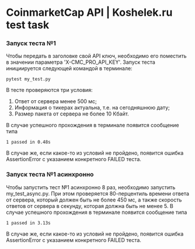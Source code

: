 # CoinmarketCap API | Koshelek.ru test task

### Запуск теста №1

Чтобы передать в заголовке свой API ключ, необходимо его поместить в значении параметра 'X-CMC_PRO_API_KEY'.
Запуск теста инициируется следующей командой в терминале:
```shell script
pytest my_test.py
```
В тесте проверяются три условия:
1) Ответ от сервера менее 500 мс;
2) Информация о тикерах актуальна, т.е. на сегодняшнюю дату;
3) Размер пакета от сервера не более 10 Кбайт.

В случае успешного прохождения в терминале появится сообщение типа 
```shell script
1 passed in 0.48s
```
В случае же, если какое-то из условий не пройдено, появится ошибка AssertionError с указанием конкретного FAILED теста.

### Запуск теста №1 асинхронно

Чтобы запустить тест №1 асинхронно 8 раз, необходимо запустить my_test_async.py. 
При этом проверяется 80-перцентиль времени ответа от сервера, который должен быть не более 450 мс,
а также скорость ответов от сервера в секунду, которая должна быть не менее 5.
В случае успешного прохождения в терминале появится сообщение типа 
```shell script
1 passed in 3.13s 
```
В случае же, если какое-то из условий не пройдено, появится ошибка AssertionError с указанием конкретного FAILED теста.
